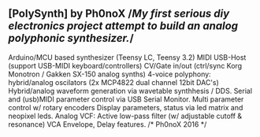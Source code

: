 [PolySynth] by Ph0noX
/*My first serious diy electronics project attempt to build an analog polyphonic synthesizer.*/
-------------------------------------------------------------------------------------------
Arduino/MCU based synthesizer (Teensy LC, Teensy 3.2)
MIDI USB-Host (support USB-MIDI keyboard/controllers)
CV/Gate in/out (ctrl/sync Korg Monotron / Gakken SX-150 analog synths)
4-voice polyphony: hybrid/analog oscilators  (2x MCP4822 dual channel 12bit DAC's)
Hybrid/analog waveform generation via wavetable synthhesis / DDS.
Serial and (usb)MIDI parameter control via USB Serial Monitor.
Multi parameter control w/ rotary encoders
Display parameters, status via led matrix and neopixel leds.
Analog VCF: Active low-pass filter (w/ adjustable cutoff & resonance)
VCA Envelope, Delay features.
/* Ph0noX 2016 */
